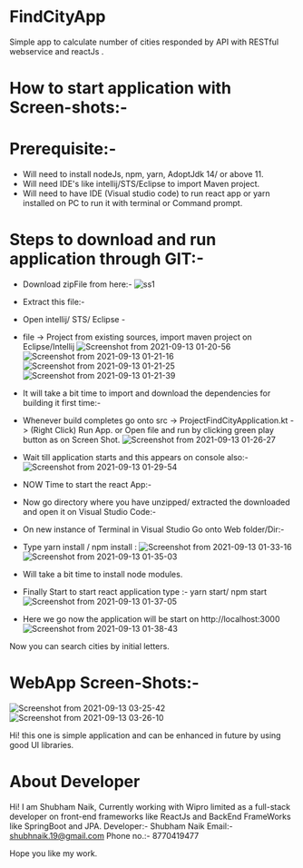 # FindCityApp
Simple app to calculate number of cities responded by API with RESTful webservice and reactJs .

# How to start application with Screen-shots:-
# Prerequisite:-
* Will need to install nodeJs, npm, yarn, AdoptJdk 14/ or above 11.
* Will need IDE's like intellij/STS/Eclipse to import Maven project.
* Will need to have IDE (Visual studio code) to run react app or yarn installed on PC to run it with terminal or Command prompt.

# Steps to download and run application through GIT:-
* Download zipFile from here:-
![ss1](https://user-images.githubusercontent.com/44295222/133000446-8aadb9e4-7c65-4bd4-9cde-d07b9b618c74.png)
* Extract this file:-
* Open intellij/ STS/ Eclipse -
* file -> Project from existing sources, import maven project on Eclipse/Intellij
![Screenshot from 2021-09-13 01-20-56](https://user-images.githubusercontent.com/44295222/133000885-1c7a0cb2-1903-4bf9-819a-2ba9e92c25f0.png)
![Screenshot from 2021-09-13 01-21-16](https://user-images.githubusercontent.com/44295222/133000891-663e398d-9064-433a-b5a3-db25dacbc8cf.png)
![Screenshot from 2021-09-13 01-21-25](https://user-images.githubusercontent.com/44295222/133000898-3833b1bd-dce7-4ab0-bdee-5f65b9abf7dc.png)
![Screenshot from 2021-09-13 01-21-39](https://user-images.githubusercontent.com/44295222/133000909-9c173de7-e312-4c68-8547-ce484141d602.png)
* It will take a bit time to import and download the dependencies for building it first time:-
* Whenever build completes go onto src -> ProjectFindCityApplication.kt -> (Right Click) Run App. or Open file and run by clicking green play button as on Screen Shot.
![Screenshot from 2021-09-13 01-26-27](https://user-images.githubusercontent.com/44295222/133001044-df3f4615-5467-4490-b89d-4ee3a5856567.png)
* Wait till application starts and this appears on console also:-
![Screenshot from 2021-09-13 01-29-54](https://user-images.githubusercontent.com/44295222/133001107-47cae1e7-a0fa-4fa7-857d-5a7729479184.png)

* NOW Time to start the react App:-
* Now go directory where you have unzipped/ extracted the downloaded and open it on Visual Studio Code:-
* On new instance of Terminal in Visual Studio Go onto Web folder/Dir:-
* Type yarn install / npm install :
![Screenshot from 2021-09-13 01-33-16](https://user-images.githubusercontent.com/44295222/133001197-c9363ffe-4f72-4740-95b2-7ca348c0615f.png)
![Screenshot from 2021-09-13 01-35-03](https://user-images.githubusercontent.com/44295222/133001233-67982b18-9848-418b-bd16-e27e60c1f691.png)
* Will take a bit time to install node modules.
* Finally Start to start react application type :- yarn start/ npm start
![Screenshot from 2021-09-13 01-37-05](https://user-images.githubusercontent.com/44295222/133001285-44854aae-4419-44b0-8f44-cbcb100a1492.png)

* Here we go now the application will be start on http://localhost:3000
![Screenshot from 2021-09-13 01-38-43](https://user-images.githubusercontent.com/44295222/133001325-375c775a-b3a6-406c-9b69-b6e3592cfe24.png)

Now you can search cities by initial letters.

# WebApp Screen-Shots:-
![Screenshot from 2021-09-13 03-25-42](https://user-images.githubusercontent.com/44295222/133004007-75d189ac-f976-4d0f-93ca-47af9a1ff875.png)
![Screenshot from 2021-09-13 03-26-10](https://user-images.githubusercontent.com/44295222/133004008-ea8a230b-29fc-4b2a-b313-e9ca4bba562e.png)


Hi! this one is simple application and can be enhanced in future by using good UI libraries. 

# About Developer
Hi! I am Shubham Naik, Currently working with Wipro limited as a full-stack developer on front-end frameworks like ReactJs and BackEnd FrameWorks like SpringBoot and JPA.
Developer:- Shubham Naik
Email:- shubhnaik.19@gmail.com
Phone no.:- 8770419477

Hope you like my work.
